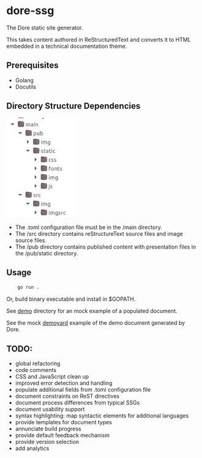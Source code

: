 # dore-ssg

The Dore static site generator.

This takes content authored in ReStructuredText and converts it to HTML embedded in a technical documentation theme.

## Prerequisites

- Golang
- Docutils

## Directory Structure Dependencies

<p align="left">
    <img src="static/dirStruct.png" alt="Dore Directory Structure"/>
</p>

- The .toml configuration file must be in the /main directory.
- The /src directory contains reStructureText source files and image source files.
- The /pub directory contains published content with presentation files in the /pub/static directory.

## Usage

``` bash
    go run .
```
Or, build binary executable and install in $GOPATH.

See [demo](https://github.com/ghartsel/DoreStaticSiteGenerator/tree/master/demo) directory for an mock example of a populated document.

See the mock [demoyard](https://ghartsel.github.io/demoyard/) example of the demo document generated by Dore.

## TODO:

- global refactoring
- code comments
- CSS and JavaScript clean up
- improved error detection and handling
- populate additional <meta> fields from .toml configuration file
- document constraints on ReST directives
- document process differences from typical SSGs
- document usability support
- syntax highlighting: map syntactic elements for additional languages
- provide templates for document types
- annunciate build progress
- provide default feedback mechanism
- provide version selection
- add analytics
